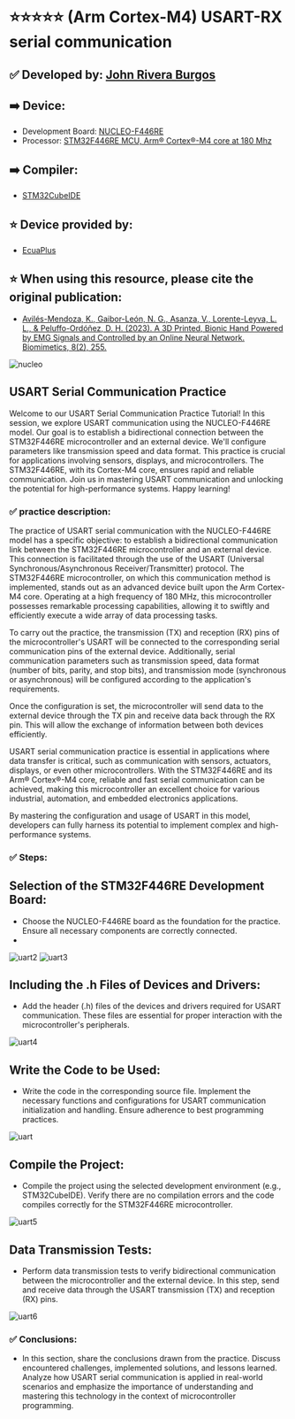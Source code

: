 # ⭐⭐⭐⭐⭐ (Arm Cortex-M4) USART-RX serial communication
## ✅ Developed by: [John Rivera Burgos](https://www.linkedin.com/in/john-rivera-burgos-bb703079/)
## ➡️ Device:
- Development Board: [NUCLEO-F446RE](https://www.st.com/en/evaluation-tools/nucleo-f446re.html)
- Processor: [STM32F446RE MCU, Arm® Cortex®-M4 core at 180 Mhz](https://www.st.com/en/microcontrollers-microprocessors/stm32f446re.html)
## ➡️ Compiler:
- [STM32CubeIDE](https://www.st.com/en/development-tools/stm32cubeide.html)
## ⭐ Device provided by:
- [EcuaPlus](https://www.facebook.com/Ecuapluss/?locale=es_LA)
## ⭐ When using this resource, please cite the original publication:
- [Avilés-Mendoza, K., Gaibor-León, N. G., Asanza, V., Lorente-Leyva, L. L., & Peluffo-Ordóñez, D. H. (2023). A 3D Printed, Bionic Hand Powered by EMG Signals and Controlled by an Online Neural Network. Biomimetics, 8(2), 255.](https://www.mdpi.com/2313-7673/8/2/255)

![nucleo](https://github.com/vasanza/STM32/assets/12642226/d1d58c13-dedf-4f7f-9a4d-3b7176690220)

## USART Serial Communication Practice
Welcome to our USART Serial Communication Practice Tutorial! In this session, we explore USART communication using the NUCLEO-F446RE model. Our goal is to establish a bidirectional connection between the STM32F446RE microcontroller and an external device. We'll configure parameters like transmission speed and data format. This practice is crucial for applications involving sensors, displays, and microcontrollers. The STM32F446RE, with its Cortex-M4 core, ensures rapid and reliable communication. Join us in mastering USART communication and unlocking the potential for high-performance systems. Happy learning!

### ✅ practice description:
The practice of USART serial communication with the NUCLEO-F446RE model has a specific objective: to establish a bidirectional communication link between the STM32F446RE microcontroller and an external device. This connection is facilitated through the use of the USART (Universal Synchronous/Asynchronous Receiver/Transmitter) protocol. The STM32F446RE microcontroller, on which this communication method is implemented, stands out as an advanced device built upon the Arm Cortex-M4 core. Operating at a high frequency of 180 MHz, this microcontroller possesses remarkable processing capabilities, allowing it to swiftly and efficiently execute a wide array of data processing tasks.

To carry out the practice, the transmission (TX) and reception (RX) pins of the microcontroller's USART will be connected to the corresponding serial communication pins of the external device. Additionally, serial communication parameters such as transmission speed, data format (number of bits, parity, and stop bits), and transmission mode (synchronous or asynchronous) will be configured according to the application's requirements.

Once the configuration is set, the microcontroller will send data to the external device through the TX pin and receive data back through the RX pin. This will allow the exchange of information between both devices efficiently.

USART serial communication practice is essential in applications where data transfer is critical, such as communication with sensors, actuators, displays, or even other microcontrollers. With the STM32F446RE and its Arm® Cortex®-M4 core, reliable and fast serial communication can be achieved, making this microcontroller an excellent choice for various industrial, automation, and embedded electronics applications.

By mastering the configuration and usage of USART in this model, developers can fully harness its potential to implement complex and high-performance systems.

### ✅ Steps:
## Selection of the STM32F446RE Development Board:
- Choose the NUCLEO-F446RE board as the foundation for the practice. Ensure all necessary components are correctly connected.
- 
![uart2](https://github.com/vasanza/STM32/assets/12642226/e1780153-6cae-4052-9bd4-7303efe4d19a)
![uart3](https://github.com/vasanza/STM32/assets/12642226/7884bf80-70e2-4a80-9320-936fa2ab9de8)

## Including the .h Files of Devices and Drivers:
- Add the header (.h) files of the devices and drivers required for USART communication. These files are essential for proper interaction with the microcontroller's peripherals.

![uart4](https://github.com/vasanza/STM32/assets/12642226/61b44ee5-37c9-46fd-9eb7-1eba41dea17b)

## Write the Code to be Used:
- Write the code in the corresponding source file. Implement the necessary functions and configurations for USART communication initialization and handling. Ensure adherence to best programming practices.

![uart](https://github.com/vasanza/STM32/assets/12642226/d03c0476-546a-4f85-8dc6-1f015bf0130c)
## Compile the Project:
- Compile the project using the selected development environment (e.g., STM32CubeIDE). Verify there are no compilation errors and the code compiles correctly for the STM32F446RE microcontroller.

![uart5](https://github.com/vasanza/STM32/assets/12642226/d5026045-6802-4261-adee-c62b8f50cf1e)
## Data Transmission Tests:
- Perform data transmission tests to verify bidirectional communication between the microcontroller and the external device. In this step, send and receive data through the USART transmission (TX) and reception (RX) pins.

![uart6](https://github.com/vasanza/STM32/assets/12642226/dd3a4f6c-4212-45d1-84b7-67b4cf61ac5b)

### ✅ Conclusions:
- In this section, share the conclusions drawn from the practice. Discuss encountered challenges, implemented solutions, and lessons learned. Analyze how USART serial communication is applied in real-world scenarios and emphasize the importance of understanding and mastering this technology in the context of microcontroller programming.
  
